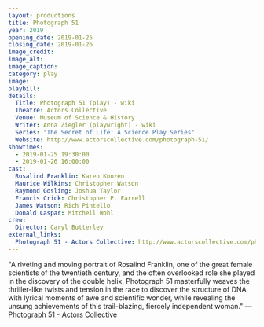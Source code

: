 ```yaml
---
layout: productions
title: Photograph 51
year: 2019
opening_date: 2019-01-25
closing_date: 2019-01-26
image_credit: 
image_alt:
image_caption:
category: play
image: 
playbill: 
details:
  Title: Photograph 51 (play) - wiki
  Theatre: Actors Collective
  Venue: Museum of Science & History
  Writer: Anna Ziegler (playwright) - wiki
  Series: "The Secret of Life: A Science Play Series"
  Website: http://www.actorscollective.com/photograph-51/
showtimes: 
  - 2019-01-25 19:30:00
  - 2019-01-26 16:00:00
cast:
  Rosalind Franklin: Karen Konzen
  Maurice Wilkins: Christopher Watson
  Raymond Gosling: Joshua Taylor
  Francis Crick: Christopher P. Farrell
  James Watson: Rich Pintello
  Donald Caspar: Mitchell Wohl
crew:
  Director: Caryl Butterley
external_links:
  Photograph 51 - Actors Collective: http://www.actorscollective.com/photograph-51/
---
```

"A riveting and moving portrait of Rosalind Franklin, one of the great female scientists of the twentieth century, and the often overlooked role she played in the discovery of the double helix. Photograph 51 masterfully weaves the thriller-like twists and tension in the race to discover the structure of DNA with lyrical moments of awe and scientific wonder, while revealing the unsung achievements of this trail-blazing, fiercely independent woman." — [Photograph 51 - Actors Collective](http://www.actorscollective.com/photograph-51/)

